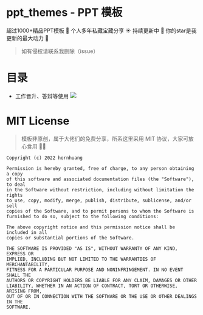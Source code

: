 # ppt_themes - PPT 模板
 超过1000+精品PPT模板 🍔 个人多年私藏宝藏分享 ☀️ 持续更新中 🐂  你的star是我更新的最大动力 🚀
 
> 如有侵权请联系我删除（issue）

# 目录
- 工作晋升、答辩等使用
![](https://github.com/hornhuang/ppt_themes/blob/main/res/images/%E5%B7%A5%E4%BD%9C%E6%99%8B%E5%8D%87.png)

# MIT License

> 模板非原创，属于大佬们的免费分享，所系这里采用 MIT 协议，大家可放心食用 💪🏻

```
Copyright (c) 2022 hornhuang

Permission is hereby granted, free of charge, to any person obtaining a copy
of this software and associated documentation files (the "Software"), to deal
in the Software without restriction, including without limitation the rights
to use, copy, modify, merge, publish, distribute, sublicense, and/or sell
copies of the Software, and to permit persons to whom the Software is
furnished to do so, subject to the following conditions:

The above copyright notice and this permission notice shall be included in all
copies or substantial portions of the Software.

THE SOFTWARE IS PROVIDED "AS IS", WITHOUT WARRANTY OF ANY KIND, EXPRESS OR
IMPLIED, INCLUDING BUT NOT LIMITED TO THE WARRANTIES OF MERCHANTABILITY,
FITNESS FOR A PARTICULAR PURPOSE AND NONINFRINGEMENT. IN NO EVENT SHALL THE
AUTHORS OR COPYRIGHT HOLDERS BE LIABLE FOR ANY CLAIM, DAMAGES OR OTHER
LIABILITY, WHETHER IN AN ACTION OF CONTRACT, TORT OR OTHERWISE, ARISING FROM,
OUT OF OR IN CONNECTION WITH THE SOFTWARE OR THE USE OR OTHER DEALINGS IN THE
SOFTWARE.
```
